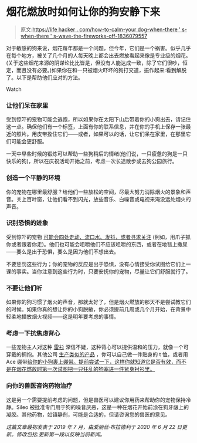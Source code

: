 # 烟花燃放时如何让你的狗安静下来

> 原文:[https://life hacker . com/how-to-calm-your dog-when-there ' s-when-there ' s-wave-the-fireworks-off-1836079557](https://lifehacker.com/how-to-calm-your-dog-when-there-are-fireworks-going-off-1836079557)

对于敏感的狗来说，烟花每年都是一个问题，但今年，它们是一个祸害。似乎几乎在每个地方，被关了几个月的人每天晚上都会出去燃放看起来像是专业级的烟花。(关于这些烟花来源的阴谋论比比皆是，但没有人能达成一致，除了它们很吵，恒定，而且没有必要。)如果你在和一只被烟火吓坏的狗打交道，振作起来:看到解脱了。以下是帮助他们应对的方法。

Watch

### 让他们呆在家里

受到惊吓的宠物可能会逃跑，所以如果你在太阳下山后带着你的小狗出去，请记住这一点。确保他们有一个标签，上面有你的联系信息，并在你的手机上保存一张最近的照片。用皮带拴住它们——或者，如果可以的话，让它们呆在家里，在那里它们可能会更舒服。

一天中早些时候的锻炼可以帮助一些狗稍后的情绪(他们说，一只疲惫的狗是一只快乐的狗)，所以在庆祝活动开始之前，考虑一次长途散步或去狗公园旅行。

### 创造一个平静的环境

你的宠物在哪里最舒服？给他们一些放松的空间，尽最大努力消除烟火的景象和声音。关上百叶窗，让他们看不到闪光，放些音乐、白噪音或电视来淹没远处烟火的声音。

### 识别恐惧的迹象

受到惊吓的宠物 [可能会四处走动、流口水、发抖，或者寻求关注](https://www.vin.com/apputil/project/defaultadv1.aspx?pId=17256&SAId=1&catId=93505&id=4952947&ind=88&objTypeID=1007) (例如，用爪子抓你或者跟着你走)。他们也可能会咀嚼他们不应该咀嚼的东西，或者在地毯上撒尿——要么是出于恐惧，要么是因为他们不想出去。

不要惩罚这些行为；你的宠物的反应是出于恐惧，没有心情接受你试图给它们上一课的事实。当你注意到这些行为时，只要安抚你的宠物，尽量让它们舒服就行了。

### 不要让他们听

如果你的狗习惯了烟火的声音，那就太好了，但是烟火燃放的那天不是尝试教它们的时候。如果你真的想让你的小狗脱敏，你必须提前几周或几个月开始，在背景中轻柔地播放烟火视频——这是明年要考虑的事情。

### 考虑一下抗焦虑背心

一些宠物主人对这种 [雷衫](https://www.thundershirt.com/) 深信不疑，这种背心可以提供温和的压力，就像一个可穿戴的拥抱。其他公司 [生产类似的产品](https://petlifetoday.com/best-dog-anxiety-vests/) ，你可以自己做一件贴身的 t 恤，或者用 Ace 绷带[给你的小狗裹上绷带。提前尝试一下，这样你就知道它是否有效，而不是在烟花燃放时第一次试图把一只狂乱的狗塞进一件紧身衬衫里。](https://www.k9ofmine.com/diy-thundershirt/)

### 向你的兽医咨询药物治疗

这是另一个需要提前考虑的问题，但是兽医可以建议你用药来帮助你的宠物保持冷静。Sileo 被批准专门用于狗的噪音厌恶，这是一种在烟花开始前涂在狗牙龈上的凝胶。其他药物，如镇静剂，可能是合适的，但请咨询您的兽医的意见。

*这篇文章最初发表于 2019 年 7 月，由爱丽丝·布拉德利于 2020 年 6 月 22 日更新。修改包括:更新第一段以反映当前新闻。*